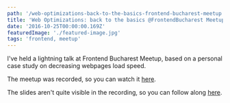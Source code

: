 ```yaml
---
path: '/web-optimizations-back-to-the-basics-frontend-bucharest-meetup'
title: 'Web Optimizations: back to the basics @FrontendBucharest Meetup'
date: '2016-10-25T00:00:00.169Z'
featuredImage: './featured-image.jpg'
tags: 'frontend, meetup'
---
```


I've held a lightning talk at Frontend Bucharest Meetup, based on a personal case study on decreasing webpages load speed.

The meetup was recorded, so you can watch it [here](https://www.youtube.com/watch?v=Sc61DNtECr4).

The slides aren't quite visible in the recording, so you can follow along [here](https://www.slideshare.net/RazvanRosu2/web-optimizations-back-to-the-basics-razvan-rosu).
